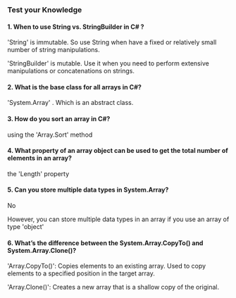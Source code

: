 ### Test your Knowledge

#### 1. When to use String vs. StringBuilder in C# ?

'String' is immutable. So use String when have a fixed or relatively small number of string manipulations.

'StringBuilder' is mutable.  Use it when you need to perform extensive manipulations or concatenations on strings.

#### 2. What is the base class for all arrays in C#?

'System.Array' . Which is an abstract class.

#### 3. How do you sort an array in C#?

using the 'Array.Sort' method

#### 4. What property of an array object can be used to get the total number of elements in an array?

the 'Length' property

#### 5. Can you store multiple data types in System.Array?

No

 However, you can store multiple data types in an array if you use an array of type 'object'

#### 6. What’s the difference between the System.Array.CopyTo() and System.Array.Clone()?

'Array.CopyTo()': Copies elements to an existing array. Used to copy elements to a specified position in the target array.

'Array.Clone()': Creates a new array that is a shallow copy of the original.



